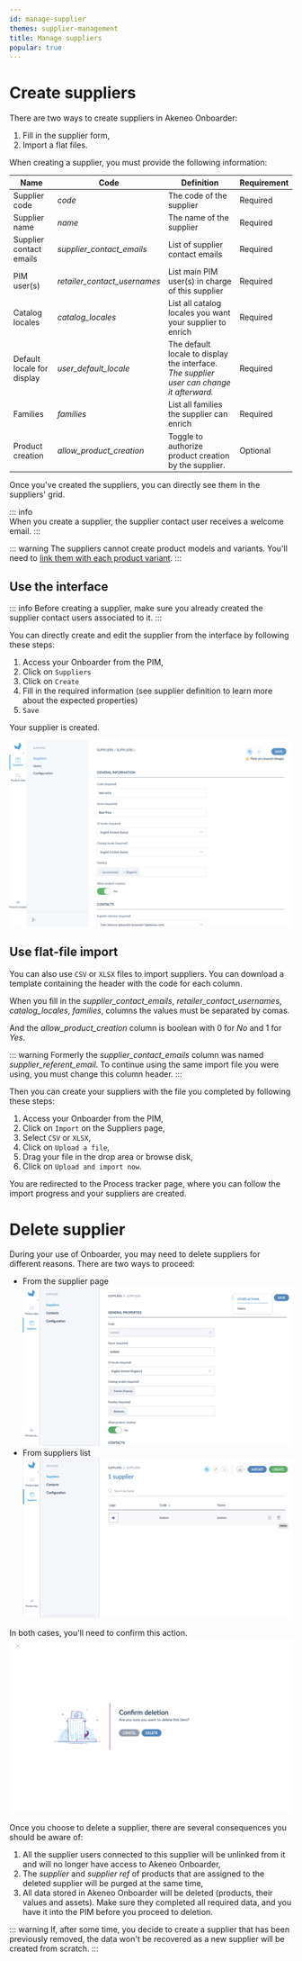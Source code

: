 ```yaml
---
id: manage-supplier
themes: supplier-management
title: Manage suppliers
popular: true
---
```

# Create suppliers

There are two ways to create suppliers in Akeneo Onboarder:
1. Fill in the supplier form,
1. Import a flat files.

When creating a supplier, you must provide the following information:


| Name | Code | Definition | Requirement |
|---|---|---|---|
| Supplier code | _code_ | The code of the supplier | Required |
| Supplier name | _name_ | The name of the supplier | Required |
| Supplier contact emails | _supplier_contact_emails_ | List of supplier contact emails | Required |
| PIM user(s) | _retailer_contact_usernames_ | List main PIM user(s) in charge of this supplier | Required |
| Catalog locales | _catalog_locales_ | List all catalog locales you want your supplier to enrich | Required |
| Default locale for display | _user_default_locale_ | The default locale to display the interface. _The supplier user can change it afterward._ | Required |
| Families | _families_ | List all families the supplier can enrich | Required |
| Product creation | _allow_product_creation_ | Toggle to authorize product creation by the supplier. | Optional |


Once you've created the suppliers, you can directly see them in the suppliers' grid.

::: info  
When you create a supplier, the supplier contact user receives a welcome email.
:::

::: warning
The suppliers cannot create product models and variants. You'll need to [link them with each product variant](/onboarder/articles/define-product-supplier.html).
:::

## Use the interface

::: info
Before creating a supplier, make sure you already created the supplier contact users associated to it.
:::

You can directly create and edit the supplier from the interface by following these steps:
1. Access your Onboarder from the PIM,
1. Click on `Suppliers`
1. Click on `Create`
1. Fill in the required information (see supplier definition to learn more about the expected properties)
1. `Save`

Your supplier is created.

![Create a supplier with the User Interface](../img/RETAILER_Suppliers_Suppliers_CreateASupplier.png)


## Use flat-file import

You can also use `CSV` or `XLSX` files to import suppliers.
You can download a template containing the header with the code for each column.

When you fill in the _supplier_contact_emails_, _retailer_contact_usernames_, _catalog_locales_, _families_, columns the values must be separated by comas.

And the _allow_product_creation_ column is boolean with 0 for _No_ and 1 for _Yes_.

::: warning
Formerly the _supplier_contact_emails_ column was named _supplier_referent_email_. To continue using the same import file you were using, you must change this column header.
:::

Then you can create your suppliers with the file you completed by following these steps:
1. Access your Onboarder from the PIM,
1. Click on `Import` on the Suppliers page,
1. Select `CSV` or `XLSX`,
1. Click on `Upload a file`,
1. Drag your file in the drop area or browse disk,
1. Click on `Upload and import now`.

You are redirected to the Process tracker page, where you can follow the import progress and your suppliers are created.


# Delete supplier
During your use of Onboarder, you may need to delete suppliers for different reasons. There are two ways to proceed:
- From the supplier page
![Delete from supplier page](../img/RETAILER_DeleteSupplier_Form.png)
- From suppliers list
![Delete from supplier list](../img/RETAILER_DeleteSupplier_List.png)

In both cases, you'll need to confirm this action.
![Modal confirmation](../img/RETAILER_DeleteSupplier_Modal.png)

Once you choose to delete a supplier, there are several consequences you should be aware of:
1. All the supplier users connected to this supplier will be unlinked from it and will no longer have access to Akeneo Onboarder,
1. The _supplier_ and _supplier ref_ of products that are assigned to the deleted supplier will be purged at the same time,
1. All data stored in Akeneo Onboarder will be deleted (products, their values and assets). Make sure they completed all required data, and you have it into the PIM before you proceed to deletion.

::: warning
If, after some time, you decide to create a supplier that has been previously removed, the data won't be recovered as a new supplier will be created from scratch.
:::
